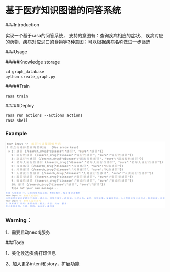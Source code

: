 # 基于医疗知识图谱的问答系统

###Introduction

实现一个基于rasa的问答系统， 支持的意图有：查询疾病相应的症状、
疾病对应的药物、疾病对应忌口的食物等3种意图；可以根据疾病名称做进一步筛选

###Usage

#####Knowledge storage

    cd graph_database
    python create_graph.py

#####Train

    rasa train

#####Deploy

    rasa run actions --actions actions
    rasa shell

### Example
![Image text](pic/1.png)
![Image text](pic/2.png)

### Warning：

1、需要启动neo4j服务

###Todo

1、美化候选疾病打印信息

2、加入更多intent和story，扩展功能
